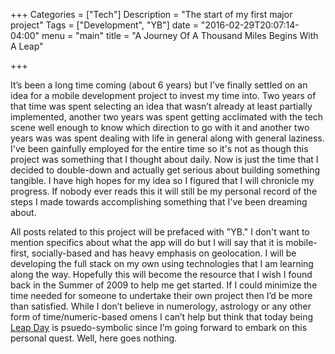 +++
Categories = ["Tech"]
Description = "The start of my first major project"
Tags = ["Development", "YB"]
date = "2016-02-29T20:07:14-04:00"
menu = "main"
title = "A Journey Of A Thousand Miles Begins With A Leap"

+++

It’s been a long time coming (about 6 years) but I’ve finally settled on an idea for a mobile development project to invest my time into. Two years of that time was spent selecting an idea that wasn’t already at least partially implemented, another two years was spent getting acclimated with the tech scene well enough to know which direction to go with it and another two years was was spent dealing with life in general along with general laziness. I've been gainfully employed for the entire time so it's not as though this project was something that I thought about daily. Now is just the time that I decided to double-down and actually get serious about building something tangible. I have high hopes for my idea so I figured that I will chronicle my progress. If nobody ever reads this it will still be my personal record of the steps I made towards accomplishing something that I've been dreaming about.

All posts related to this project will be prefaced with "YB." I don't want to mention specifics about what the app will do but I will say that it is mobile-first, socially-based and has heavy emphasis on geolocation. I will be developing the full stack on my own using technologies that I am learning along the way. Hopefully this will become the resource that I wish I found back in the Summer of 2009 to help me get started. If I could minimize the time needed for someone to undertake their own project then I’d be more than satisfied. While I don’t believe in numerology, astrology or any other form of time/numeric-based omens I can’t help but think that today being <a href="https://en.wikipedia.org/wiki/Leap_year#Leap_day">Leap Day</a> is psuedo-symbolic since I’m going forward to embark on this personal quest. Well, here goes nothing.
